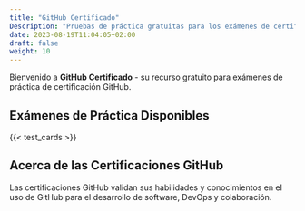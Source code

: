 ```yaml
---
title: "GitHub Certificado"
Description: "Pruebas de práctica gratuitas para los exámenes de certificación GitHub."
date: 2023-08-19T11:04:05+02:00
draft: false
weight: 10
---
```


Bienvenido a **GitHub Certificado** - su recurso gratuito para exámenes de práctica de certificación GitHub.

## Exámenes de Práctica Disponibles

{{< test_cards >}}

## Acerca de las Certificaciones GitHub

Las certificaciones GitHub validan sus habilidades y conocimientos en el uso de GitHub para el desarrollo de software, DevOps y colaboración.